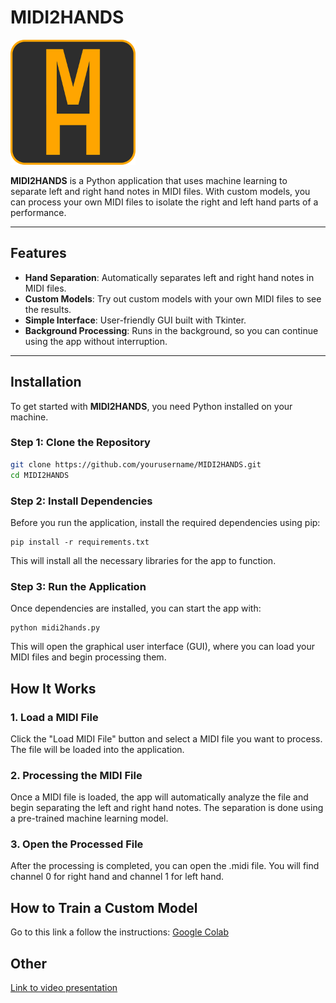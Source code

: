 # MIDI2HANDS

<img src="MIDI2HANDS.png" alt="Logo" width="200" />

**MIDI2HANDS** is a Python application that uses machine learning to separate left and right hand notes in MIDI files. With custom models, you can process your own MIDI files to isolate the right and left hand parts of a performance.

---

## Features

- **Hand Separation**: Automatically separates left and right hand notes in MIDI files.
- **Custom Models**: Try out custom models with your own MIDI files to see the results.
- **Simple Interface**: User-friendly GUI built with Tkinter.
- **Background Processing**: Runs in the background, so you can continue using the app without interruption.

---

## Installation

To get started with **MIDI2HANDS**, you need Python installed on your machine.

### Step 1: Clone the Repository

```bash
git clone https://github.com/yourusername/MIDI2HANDS.git
cd MIDI2HANDS
```

### Step 2: Install Dependencies


Before you run the application, install the required dependencies using pip:

```
pip install -r requirements.txt
```

This will install all the necessary libraries for the app to function.


### Step 3: Run the Application

Once dependencies are installed, you can start the app with:

```
python midi2hands.py
```

This will open the graphical user interface (GUI), where you can load your MIDI files and begin processing them.

## How It Works

### 1. Load a MIDI File

Click the "Load MIDI File" button and select a MIDI file you want to process. The file will be loaded into the application.

### 2. Processing the MIDI File

Once a MIDI file is loaded, the app will automatically analyze the file and begin separating the left and right hand notes. The separation is done using a pre-trained machine learning model. 

### 3. Open the Processed File

After the processing is completed, you can open the .midi file. You will find channel 0 for right hand and channel 1 for left hand.

## How to Train a Custom Model

Go to this link a follow the instructions: [Google Colab](https://colab.research.google.com/drive/1fwKNPdfAtdn9GAy4U58LrE_mK9aaYFe8?usp=sharing)

## Other

[Link to video presentation](https://youtube.com/shorts/hO7-spDzVUQ?feature=share)
